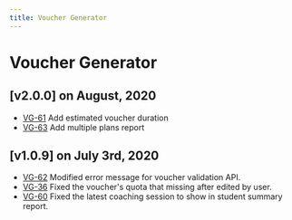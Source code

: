 ```yaml
---
title: Voucher Generator
---
```


# Voucher Generator

## [v2.0.0] on August, 2020
- [VG-61](https://dyned.myjetbrains.com/youtrack/issue/VG-61) Add estimated voucher duration
- [VG-63](https://dyned.myjetbrains.com/youtrack/issue/VG-63) Add multiple plans report

## [v1.0.9] on July 3rd, 2020
- [VG-62](https://dyned.myjetbrains.com/youtrack/issue/VG-62) Modified error message for voucher validation API.
- [VG-36](https://dyned.myjetbrains.com/youtrack/issue/VG-36) Fixed the voucher's quota that missing after edited by user.
- [VG-60](https://dyned.myjetbrains.com/youtrack/issue/VG-60) Fixed the latest coaching session to show in student summary report.